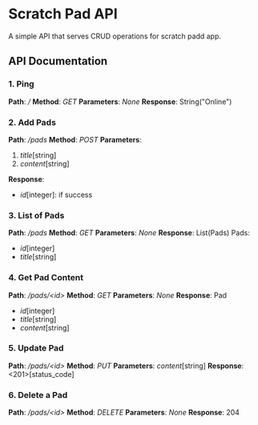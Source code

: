 # Scratch Pad API

A simple API that serves CRUD operations for scratch padd app.

## API Documentation

### 1. Ping

**Path**: */*
**Method**: *GET*
**Parameters**: *None*
**Response**: String("Online")

### 2. Add Pads

**Path**: */pads*
**Method**: *POST*
**Parameters**:

1. *title*[string]
2. *content*[string]

**Response**:

- *id*[integer]: if success

### 3. List of Pads

**Path**: */pads*
**Method**: *GET*
**Parameters**: *None*
**Response**: List(Pads)
Pads:

- *id*[integer]
- *title*[string]

### 4. Get Pad Content

**Path**: */pads/\<id\>*
**Method**: *GET*
**Parameters**: *None*
**Response**: Pad

- *id*[integer]
- *title*[string]
- *content*[string]

### 5. Update Pad

**Path**: */pads/\<id\>*
**Method**: *PUT*
**Parameters**: *content*[string]
**Response**: \<201\>[status_code]

### 6. Delete a Pad

**Path**: */pads/\<id\>*
**Method**: *DELETE*
**Parameters**: *None*
**Response**: 204

